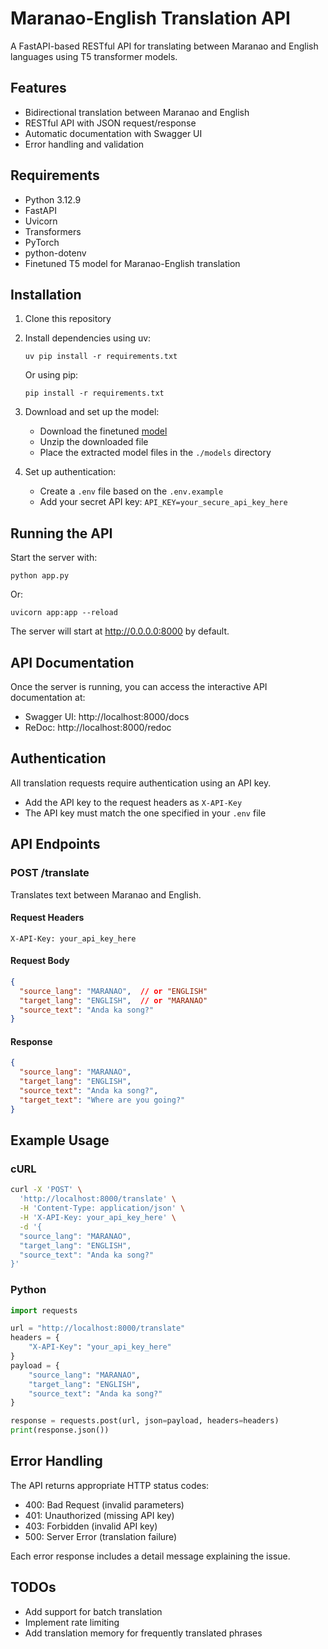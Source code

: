 # Maranao-English Translation API

A FastAPI-based RESTful API for translating between Maranao and English languages using T5 transformer models.

## Features

- Bidirectional translation between Maranao and English
- RESTful API with JSON request/response
- Automatic documentation with Swagger UI
- Error handling and validation

## Requirements

- Python 3.12.9
- FastAPI
- Uvicorn
- Transformers
- PyTorch
- python-dotenv
- Finetuned T5 model for Maranao-English translation

## Installation

1. Clone this repository
2. Install dependencies using uv:
   ```
   uv pip install -r requirements.txt
   ```
   
   Or using pip:
   ```
   pip install -r requirements.txt
   ```
3. Download and set up the model:
   - Download the finetuned [model](https://drive.google.com/file/d/1ZQcOaMBqrAbUMwvwqawJ53ndKInXlVlX/view)
   - Unzip the downloaded file
   - Place the extracted model files in the `./models` directory
4. Set up authentication:
   - Create a `.env` file based on the `.env.example`
   - Add your secret API key: `API_KEY=your_secure_api_key_here`

## Running the API

Start the server with:

```
python app.py
```

Or:

```
uvicorn app:app --reload
```

The server will start at http://0.0.0.0:8000 by default.

## API Documentation

Once the server is running, you can access the interactive API documentation at:
- Swagger UI: http://localhost:8000/docs
- ReDoc: http://localhost:8000/redoc

## Authentication

All translation requests require authentication using an API key.

- Add the API key to the request headers as `X-API-Key`
- The API key must match the one specified in your `.env` file

## API Endpoints

### POST /translate

Translates text between Maranao and English.

#### Request Headers

```
X-API-Key: your_api_key_here
```

#### Request Body

```json
{
  "source_lang": "MARANAO",  // or "ENGLISH"
  "target_lang": "ENGLISH",  // or "MARANAO"
  "source_text": "Anda ka song?"
}
```

#### Response

```json
{
  "source_lang": "MARANAO",
  "target_lang": "ENGLISH",
  "source_text": "Anda ka song?",
  "target_text": "Where are you going?"
}
```

## Example Usage

### cURL

```bash
curl -X 'POST' \
  'http://localhost:8000/translate' \
  -H 'Content-Type: application/json' \
  -H 'X-API-Key: your_api_key_here' \
  -d '{
  "source_lang": "MARANAO",
  "target_lang": "ENGLISH",
  "source_text": "Anda ka song?"
}'
```

### Python

```python
import requests

url = "http://localhost:8000/translate"
headers = {
    "X-API-Key": "your_api_key_here"
}
payload = {
    "source_lang": "MARANAO",
    "target_lang": "ENGLISH",
    "source_text": "Anda ka song?"
}

response = requests.post(url, json=payload, headers=headers)
print(response.json())
```

## Error Handling

The API returns appropriate HTTP status codes:

- 400: Bad Request (invalid parameters)
- 401: Unauthorized (missing API key)
- 403: Forbidden (invalid API key)
- 500: Server Error (translation failure)

Each error response includes a detail message explaining the issue.

## TODOs

- Add support for batch translation
- Implement rate limiting
- Add translation memory for frequently translated phrases
